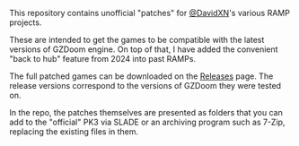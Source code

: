 This repository contains unofficial "patches" for [@DavidXN](https://github.com/davidxn)'s various RAMP projects.

These are intended to get the games to be compatible with the latest versions of GZDoom engine.
On top of that, I have added the convenient "back to hub" feature from 2024 into past RAMPs.

The full patched games can be downloaded on the [Releases](../../releases) page. The release versions correspond to the versions of GZDoom they were tested on.

In the repo, the patches themselves are presented as folders that you can add to the "official" PK3 via SLADE or an archiving program such as 7-Zip, replacing the existing files in them.

